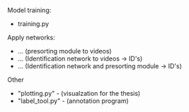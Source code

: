 Model training:
  - training.py

Apply networks:
  - ... (presorting module to videos)
  - ... (Identification network to videos -> ID's)
  - ... (Identification network and presorting module -> ID's)

Other
  - "plotting.py" - (visualzation for the thesis)
  - "label_tool.py" - (annotation program)

